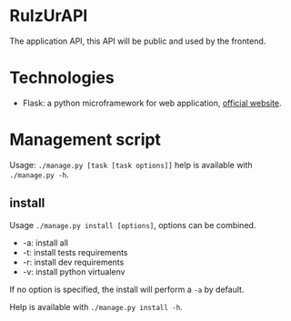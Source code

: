 RulzUrAPI
=========

The application API, this API will be public and used by the frontend.


# Technologies

 * Flask: a python microframework for web application,
 [official website](http://flask.pocoo.org/).

# Management script
Usage: `./manage.py [task [task options]]` help is available with
`./manage.py -h`.

## install
Usage `./manage.py install [options]`, options can be combined.

* -a: install all
* -t: install tests requirements
* -r: install dev requirements
* -v: install python virtualenv

If no option is specified, the install will perform a `-a` by default.

Help is available with `./manage.py install -h`.
